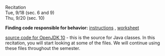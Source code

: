 
<div class="recitation">
<div class="column_date">
<p markdown="block">
Recitation  <br>
Tue, 9/18 (sec. 6 and 9)<br>
Thu, 9/20 (sec. 10)
</p>
</div>

<div class="column_recitation">
<p markdown="block">

<!--
__Finding code responsible for behavior.__ - distributed during the recitation.
-->

__Finding code responsible for behavior:__ [instructions](https://goo.gl/V3Neew) ,
[worksheet](https://goo.gl/YCgJr9)


[source code for OpenJDK 10](code/openjdk_java_src.zip) - this is the source
for Java classes. In this recitation, you will start looking at some of the files.
We will continue using these files throughout the semester.


<br>


</p>
</div>

</div>
